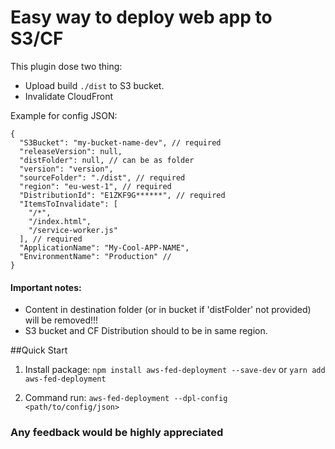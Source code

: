 # Easy way to deploy web app to S3/CF

This plugin dose two thing:
* Upload build ```./dist``` to S3 bucket.
* Invalidate CloudFront

Example for config JSON:
```
{
  "S3Bucket": "my-bucket-name-dev", // required
  "releaseVersion": null,
  "distFolder": null, // can be as folder
  "version": "version",
  "sourceFolder": "./dist", // required
  "region": "eu-west-1", // required
  "DistributionId": "E1ZKF9G******", // required
  "ItemsToInvalidate": [
    "/*",
    "/index.html",
    "/service-worker.js"
  ], // required
  "ApplicationName": "My-Cool-APP-NAME",
  "EnvironmentName": "Production" //
}
```

#### Important notes:
* Content in destination folder (or in bucket if 'distFolder' not provided) will be removed!!!
* S3 bucket and CF Distribution should to be in same region.

##Quick Start
1. Install package:
`npm install aws-fed-deployment --save-dev`
or
`yarn add aws-fed-deployment`

2. Command run:
`aws-fed-deployment --dpl-config <path/to/config/json>`


### Any feedback would be highly appreciated

